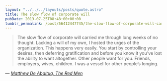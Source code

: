```yaml
---
layout: "../../../layouts/posts/quote.astro"
title: The slow flow of corporate will
pubDate: 2013-07-25T08:48:00+00:00
tumblr_permalink: /post/56412447745/the-slow-flow-of-corporate-will-carried-me-through
---
```


> The slow flow of corporate will carried me through long weeks of no thought. Lacking a will of my own, I hosted the urges of the organization. This happens very easily. You start by controlling your desires, then deferring gratification and before you know it you&rsquo;ve lost the ability to want altogether. Other people want for you. Friends, employers, wives, children. I was a vessel for other people&rsquo;s longing.

— <cite>[Matthew De Abaitua, _The Red Men_](https://www.goodreads.com/book/show/2263657.The_Red_Men)</cite>
